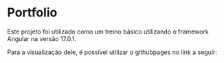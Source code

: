 # Portfolio

Este projeto foi utilizado como um treino básico utilizando o framework Angular na versão 17.0.1.

Para a visualização dele, é possível utilizar o githubpages no link a seguir:

